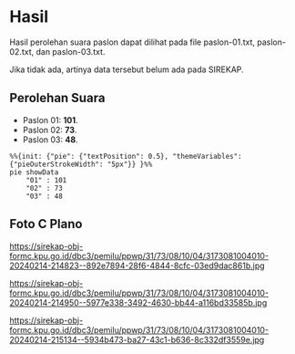 # Hasil

Hasil perolehan suara paslon dapat dilihat pada file paslon-01.txt, paslon-02.txt, dan paslon-03.txt.

Jika tidak ada, artinya data tersebut belum ada pada SIREKAP.

## Perolehan Suara

 * Paslon 01: **101**.
 * Paslon 02: **73**.
 * Paslon 03: **48**.

```mermaid
%%{init: {"pie": {"textPosition": 0.5}, "themeVariables": {"pieOuterStrokeWidth": "5px"}} }%%
pie showData
    "01" : 101
    "02" : 73
    "03" : 48
```
## Foto C Plano

https://sirekap-obj-formc.kpu.go.id/dbc3/pemilu/ppwp/31/73/08/10/04/3173081004010-20240214-214823--892e7894-28f6-4844-8cfc-03ed9dac861b.jpg

https://sirekap-obj-formc.kpu.go.id/dbc3/pemilu/ppwp/31/73/08/10/04/3173081004010-20240214-214950--5977e338-3492-4630-bb44-a116bd33585b.jpg

https://sirekap-obj-formc.kpu.go.id/dbc3/pemilu/ppwp/31/73/08/10/04/3173081004010-20240214-215134--5934b473-ba27-43c1-b636-8c332df3559e.jpg
